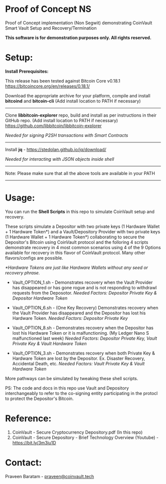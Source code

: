 # Proof of Concept NS
Proof of Concept implementation (Non Segwit) demonstrating CoinVault Smart Vault Setup and Recovery/Termination

**This software is for demonstration purposes only. All rights reserved.**

# Setup:

**Install Prerequisites:**

This release has been tested against Bitcoin Core v0.18.1
https://bitcoincore.org/en/releases/0.18.1/

Download the appropriate archive for your platform, compile and install **bitcoind** and **bitcoin-cli** (Add install location to PATH if necessary)

---------------------

Clone **libbitcoin-explorer** repo, build and install as per instructions in their GitHub repo. (Add install location to PATH if necessary)
https://github.com/libbitcoin/libbitcoin-explorer

*Needed for signing P2SH transactions with Smart Contracts*

---------------------

Install **jq** - https://stedolan.github.io/jq/download/

*Needed for interacting with JSON objects inside shell*

---------------------

Note: Please make sure that all the above tools are available in your PATH

---------------------

# Usage:

You can run the **Shell Scripts** in this repo to simulate CoinVault setup and recovery. 

These scripts simulate a Depositor with two private keys (1 Hardware Wallet + 1 Hardware Token\*) and a Vault/Depository Provider with two private keys (1 Hardware Wallet + 1 Hardware Token\*) collaborating to secure the Depositor's Bitcoin using CoinVault protocol and the folloring 4 scripts demonstrate recovery in 4 most common scenarios using 4 of the 9 Options available for recovery in this flavor of CoinVault protocol. Many other flavors/configs are possible.

*\*Hardware Tokens are just like Hardware Wallets without any seed or recovery phrase.*

   - Vault_OPTION_1.sh - Demonstrates recovery when the Vault Provider has disappeared or has gone rogue and is not responding to withdrawl requests from the Deposotor. *Needed Factors: Depositor Private Key & Depositor Hardware Token*

  - Vault_OPTION_6.sh - (One Key Recovery) Demonstrates recovery when the Vault Provider has disappeared and the Depositor has lost his Hardware Token. *Needed Factors: Depositor Private Key* 

  - Vault_OPTION_8.sh - Demonstrates recovery when the Depositor has lost his Hardware Token or it is malfunctioning. (My Ledger Nano S malfunctioned last week) *Needed Factors: Depositor Private Key, Vault Private Key & Vault Hardware Token*

  - Vault_OPTION_3.sh - Demonstrates recovery when both Private Key & Hardware Token are lost by the Depositor. Ex. Disaster Recovery, Accidental Death, etc. *Needed Factors:  Vault Private Key & Vault Hardware Token*

More pathways can be simulated by tweaking these shell scripts.

PS: The code and docs in this repo use Vault and Depository interchangeably to refer to the co-signing entity participating in the protocl to protect the Depositor's Bitcoin.

# Reference:

1) CoinVault - Secure Cryptocurrency Depository.pdf (In this repo)
2) CoinVault - Secure Depository - Brief Technology Overview (Youtube) - https://bit.ly/3m3iu1D

# Contact: 
Praveen Baratam - praveen@coinvault.tech




